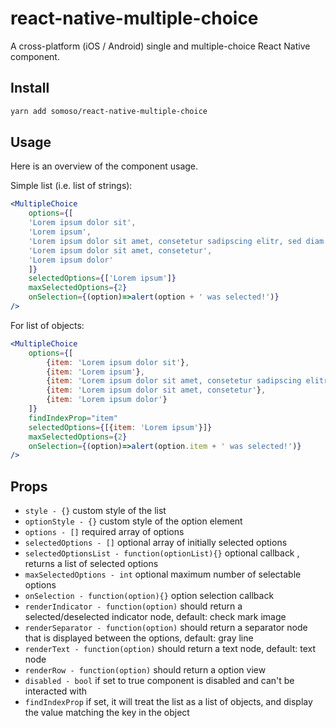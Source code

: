 # react-native-multiple-choice
A cross-platform (iOS / Android) single and multiple-choice React Native component.

## Install

```sh
yarn add somoso/react-native-multiple-choice
```

## Usage

Here is an overview of the component usage.

Simple list (i.e. list of strings):

```jsx
<MultipleChoice
    options={[
    'Lorem ipsum dolor sit',
    'Lorem ipsum',
    'Lorem ipsum dolor sit amet, consetetur sadipscing elitr, sed diam nonumy eirmod tempor invidunt ut labore et dolore magna aliquyam erat, sed diam voluptua.',
    'Lorem ipsum dolor sit amet, consetetur',
    'Lorem ipsum dolor'
    ]}
    selectedOptions={['Lorem ipsum']}
    maxSelectedOptions={2}
    onSelection={(option)=>alert(option + ' was selected!')}
/>
```

For list of objects:

```jsx
<MultipleChoice
    options={[
        {item: 'Lorem ipsum dolor sit'},
        {item: 'Lorem ipsum'},
        {item: 'Lorem ipsum dolor sit amet, consetetur sadipscing elitr, sed diam nonumy eirmod tempor invidunt ut labore et dolore magna aliquyam erat, sed diam voluptua.'},
        {item: 'Lorem ipsum dolor sit amet, consetetur'},
        {item: 'Lorem ipsum dolor'}
    ]}
    findIndexProp="item"
    selectedOptions={[{item: 'Lorem ipsum'}]}
    maxSelectedOptions={2}
    onSelection={(option)=>alert(option.item + ' was selected!')}
/>
```

## Props

* `style - {}` custom style of the list
* `optionStyle - {}` custom style of the option element
* `options - []` required array of options
* `selectedOptions - []` optional array of initially selected options
* `selectedOptionsList - function(optionList){}` optional callback , returns a list of selected options
* `maxSelectedOptions - int` optional maximum number of selectable options
* `onSelection - function(option){}` option selection callback
* `renderIndicator - function(option)` should return a selected/deselected indicator node, default: check mark image
* `renderSeparator - function(option)` should return a separator node that is displayed between the options, default: gray line
* `renderText - function(option)` should return a text node, default: text node
* `renderRow - function(option)` should return a option view
* `disabled - bool` if set to true component is disabled and can't be interacted with
* `findIndexProp` if set, it will treat the list as a list of objects, and display the value matching the key in the object

